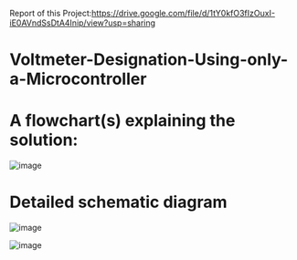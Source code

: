 Report of this Project:https://drive.google.com/file/d/1tY0kfO3fIzOuxI-iE0AVndSsDtA4Inip/view?usp=sharing
# Voltmeter-Designation-Using-only-a-Microcontroller
# A flowchart(s) explaining the solution:
![image](https://user-images.githubusercontent.com/69144773/209607629-8a93d2f6-c697-42ea-8afe-ae5e964a2879.png)
# Detailed schematic diagram
![image](https://user-images.githubusercontent.com/69144773/209607669-2c10d9f4-3c8e-4dbd-b74e-b656aa60b1cf.png)


![image](https://user-images.githubusercontent.com/69144773/209607701-f3f89fd1-de01-43d4-9688-58811951fc11.png)
